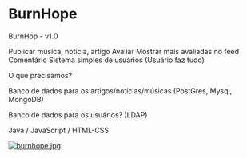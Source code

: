 # BurnHope

BurnHop - v1.0

Publicar música, notícia, artigo
Avaliar
Mostrar mais avaliadas no feed
Comentário
Sistema simples de usuários (Usuário faz tudo)

O que precisamos?


Banco de dados para os artigos/notícias/músicas (PostGres, Mysql, MongoDB)

Banco de dados para os usuários? (LDAP)

Java / JavaScript / HTML-CSS

[![burnhope.jpg](https://i.postimg.cc/zvdgmLhK/burnhope.jpg)](https://postimg.cc/1Vqtw3J3)
